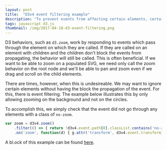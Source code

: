 ```yaml
---
layout: post
title:  "D3v4 event filtering example"
description: "To prevent events from affecting certain elements, certain behaviors (such as zoom) can be filtered so that their events ignore specified elements."
tags: javascript d3.js
thumbnail: /img/2017-04-18-d3-event-filtering.png
---
```

<link rel="stylesheet" href="/css/d3-event-filtering.css">
<script src="/js/d3-event-filtering-example.js"></script>

D3 behaviors, such as `d3.zoom`, work by responding to events which 
pass through the element on which they are called. If they are called
on an element with children and the children don't block the events
from propagating, the behavior will still be called. This is often
beneficial. If we want to be able to zoom on a populated SVG, we need
only call the zoom behavior on the root node and we'll be able to
pan and zoom even if we drag and scroll on the child elements.

There are times, however, when this is undesireable. We may want to 
ignore certain elements without having the block the propagation of
the event. For this, there is event filtering. The example below
illustrates this by only allowing zooming on the background and not
on the circles.

<div id='event-filtering-div' style="width: 400px; margin: auto; margin-bottom: 5px"></div>

To accomplish this, we simply check that the event did not go through
any elements with a class of `no-zoom`.

```javascript
var zoom = d3v4.zoom()
    .filter(() => { return !d3v4.event.path[0].classList.contains('no-zoom') })
    .on('zoom', function(d) { g.attr('transform', d3v4.event.transform); });
```

A bl.ock of this example can be found [here](https://bl.ocks.org/pkerpedjiev/32b11b37be444082762443c4030d145d).


<script>
    zoomFiltering('#event-filtering-div');
</script>
